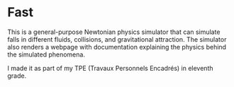 # Fast
This is a general-purpose Newtonian physics simulator that can simulate falls in different fluids, collisions, and gravitational attraction. The simulator also renders a webpage with documentation explaining the physics behind the simulated phenomena. 

I made it as part of my TPE (Travaux Personnels Encadrés) in eleventh grade.
